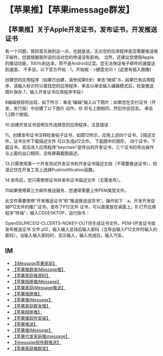 # 【苹果推】【苹果imessage群发】

## 【苹果推】关于Apple开发证书，发布证书，开发推送证书

有一个问题，我将首先做到这一点，也就是说，无论您的应用程序是否需要推送电子邮件，您就根据我所说的话对您的申请没有影响。 当然，还建议您使用Apple的推动功能，100％到达率，而不是Android过混，您无法保证电子邮件的速度达到速度。 不多说，以下官方开始：1，开始板 - >键盘访问！ [这里有插入图像]


创建您的应用程序（如果已创建，请参阅第6步）单击“继续”.6，如果已有应用程序，请输入标识符以查找您的应用程序，单击以单击输入编辑模式后，检查推送 图片保存.7，输入开发证书应用程序字段:!



8编辑按钮将出现，如下所示：单击“编辑”输入以下图片：如果您在交付证书（开发，发行版）中创建了以下图片 动作，你 将与上图相同，然后你会回去。 单击1,2两个按钮。

10.创建开发证书说明文件选择您的应用程序，注意错误：

11。创建发布证书注释检查帖子证书，如图12所示，应用上述四个证书，2描述文件，证书文件下载描述文件 可以生成p12文件。 下载图中的图形。 四个证书，下载证书，双击进入应用程序“keychain”是导出的开发证书，三个证书的导出操作与上面的出口相同，没有屏幕截图描述。


13.只需使用第一个开发测试开发证书和开发证书描述文档（不需要推送证书），但请记住在开发工具上选择Pushnotification函数。

14.发布后，您只需使用证书并发布证书描述文件（无需发布）。

15如果使用第三方邮件推送服务，您通常需要上传PEM类型文件。


此文件需要使用“开发推送证书”和“推送推送送货书”。操作如下：a，开发开发促销P12文件的推广证书，发布了P12文件 证书，可以直接放在桌面上。B.打开应用程序“终端”，输入CDDESKTOP，运行指令：


OpenSSLPKCS12-CLCERTS-NOKEY-OUT将生成证书文件。PEM-I开发证书或发布推送证书 文件.p12，输入输入总线后输入密码（当导出输入P12文件时输入的密码），当输入输入密码时，显示输入，输入完成后，输入汽车。

## IM

- [【iMessage苹果家庭】](https://t.me/IMEAX)
- [【苹果推群发iMessage推】](https://t.me/IMEAX)
- [【苹果家庭推源码】](https://t.me/IMEAX)
- [【苹果相册推iMessage】](https://t.me/IMEAX)
- [【苹果家庭iMessage推送】](https://t.me/IMEAX)
- [【苹果相册推】](https://t.me/IMEAX)
- [【苹果推iMessage】](https://t.me/IMEAX)
- [【苹果家庭群发推】](https://t.me/IMEAX)
- [【苹果相册推】](https://t.me/IMEAX)
- [【苹果推软件安装】](https://t.me/IMEAX)
- [【苹果推送】](https://t.me/IMEAX)
- [【苹果推iMessage】](https://t.me/IMEAX)
- [【苹果代发家庭推imessage】](https://t.me/IMEAX)
- [【imessage软件群推送】](https://t.me/IMEAX) 
- [【苹果家庭推群发】](https://t.me/IMEAX)